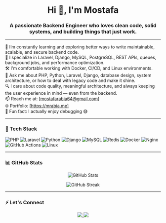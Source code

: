 <h1 align="center">Hi 👋, I'm Mostafa</h1>
<h3 align="center">A passionate Backend Engineer who loves clean code, solid systems, and building things that just work.</h3>

---

🌱 I’m constantly learning and exploring better ways to write maintainable, scalable, and secure backend code.  
💼 I specialize in Laravel, Django, MySQL, PostgreSQL, REST APIs, queues, background jobs, and performance optimization.  
🛠️ I'm comfortable working with Docker, CI/CD, and Linux environments.  
💬 Ask me about PHP, Python, Laravel, Django, database design, system architecture, or how to deal with legacy code and make it shine.  
🔍 I care about code quality, meaningful architecture, and always keeping the user experience in mind — even from the backend.  
📫 Reach me at: [mostafarabia64@gmail.com]  
🌐 Portfolio: [https://mrabia.me]  
🐙 Fun fact: I actually enjoy debugging 😅  

---

### 🧰 Tech Stack
![PHP](https://img.shields.io/badge/PHP-777BB4?style=flat&logo=php&logoColor=white)
![Laravel](https://img.shields.io/badge/Laravel-FF2D20?style=flat&logo=laravel&logoColor=white)
![Python](https://img.shields.io/badge/Python-3776AB?style=flat&logo=python&logoColor=white)
![Django](https://img.shields.io/badge/Django-092E20?style=flat&logo=django&logoColor=white)
![MySQL](https://img.shields.io/badge/MySQL-005C84?style=flat&logo=mysql&logoColor=white)
![Redis](https://img.shields.io/badge/Redis-DC382D?style=flat&logo=redis&logoColor=white)
![Docker](https://img.shields.io/badge/Docker-2496ED?style=flat&logo=docker&logoColor=white)
![Nginx](https://img.shields.io/badge/Nginx-009639?style=flat&logo=nginx&logoColor=white)
![GitHub Actions](https://img.shields.io/badge/GitHub_Actions-2088FF?style=flat&logo=github-actions&logoColor=white)
![Linux](https://img.shields.io/badge/Linux-FCC624?style=flat&logo=linux&logoColor=black)

---

### 📊 GitHub Stats
<p align="center">
  <img src="https://github-readme-stats.vercel.app/api?username=MostafaRabia&show_icons=true&theme=tokyonight" alt="GitHub Stats" />
</p>

<p align="center">
  <img src="https://github-readme-streak-stats.herokuapp.com/?user=MostafaRabia&theme=tokyonight" alt="GitHub Streak" />
</p>

---

### ⚡ Let's Connect
<p align="center">
  <a href="[https://linkedin.com/in/your-linkedin](https://www.linkedin.com/in/mrabia/)" target="_blank">
    <img src="https://img.shields.io/badge/LinkedIn-blue?style=flat&logo=linkedin&logoColor=white" />
  </a>
  <a href="mailto:mostafarabia64@gmail.com" target="_blank">
    <img src="https://img.shields.io/badge/Email-D14836?style=flat&logo=gmail&logoColor=white" />
  </a>
</p>
